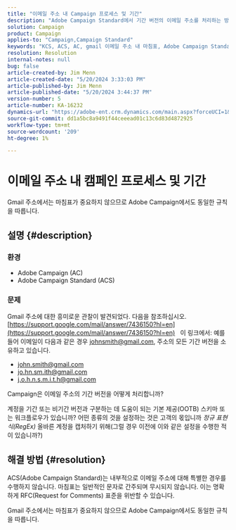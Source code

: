 ```yaml
---
title: "이메일 주소 내 Campaign 프로세스 및 기간"
description: "Adobe Campaign Standard에서 기간 버전의 이메일 주소를 처리하는 방법에 대해 알아봅니다."
solution: Campaign
product: Campaign
applies-to: "Campaign,Campaign Standard"
keywords: "KCS, ACS, AC, gmail 이메일 주소 내 마침표, Adobe Campaign Standard, Adobe Campaign, FAQ"
resolution: Resolution
internal-notes: null
bug: false
article-created-by: Jim Menn
article-created-date: "5/20/2024 3:33:03 PM"
article-published-by: Jim Menn
article-published-date: "5/20/2024 3:44:37 PM"
version-number: 5
article-number: KA-16232
dynamics-url: "https://adobe-ent.crm.dynamics.com/main.aspx?forceUCI=1&pagetype=entityrecord&etn=knowledgearticle&id=5ff0d63d-be16-ef11-9f8a-6045bd006268"
source-git-commit: dd1a5bc8a9491f44ceeead01c13c6d83d4872925
workflow-type: tm+mt
source-wordcount: '209'
ht-degree: 1%

---
```


# 이메일 주소 내 캠페인 프로세스 및 기간


Gmail 주소에서는 마침표가 중요하지 않으므로 Adobe Campaign에서도 동일한 규칙을 따릅니다.

## 설명 {#description}


### <b>환경</b>

- Adobe Campaign (AC)
- Adobe Campaign Standard (ACS)




### <b>문제</b>

Gmail 주소에 대한 흥미로운 관찰이 발견되었다. 다음을 참조하십시오. [https://support.google.com/mail/answer/7436150?hl=en](https://support.google.com/mail/answer/7436150?hl=en)
 
이 링크에서: 예를 들어 이메일이 다음과 같은 경우 [johnsmith@gmail.com](mailto:johnsmith@gmail.com), 주소의 모든 기간 버전을 소유하고 있습니다.

- [john.smith@gmail.com](mailto:john.smith@gmail.com)
- [jo.hn.sm.ith@gmail.com](mailto:jo.hn.sm.ith@gmail.com)
- [j.o.h.n.s.m.i.t.h@gmail.com](mailto:j.o.h.n.s.m.i.t.h@gmail.com)


Campaign은 이메일 주소의 기간 버전을 어떻게 처리합니까?

계정을 기간 또는 비기간 버전과 구분하는 데 도움이 되는 기본 제공(OOTB) 스키마 또는 워크플로우가 있습니까? 어떤 종류의 것을 설정하는 것은 고객의 몫입니까 *정규 표현식(RegEx)* 올바른 계정을 캡처하기 위해(그럴 경우 이전에 이와 같은 설정을 수행한 적이 있습니까?)


## 해결 방법 {#resolution}


ACS(Adobe Campaign Standard)는 내부적으로 이메일 주소에 대해 특별한 경우를 수행하지 않습니다. 마침표는 일반적인 문자로 간주되며 무시되지 않습니다. 이는 명확하게 RFC(Request for Comments) 표준을 위반할 수 있습니다.

Gmail 주소에서는 마침표가 중요하지 않으므로 Adobe Campaign에서도 동일한 규칙을 따릅니다.
